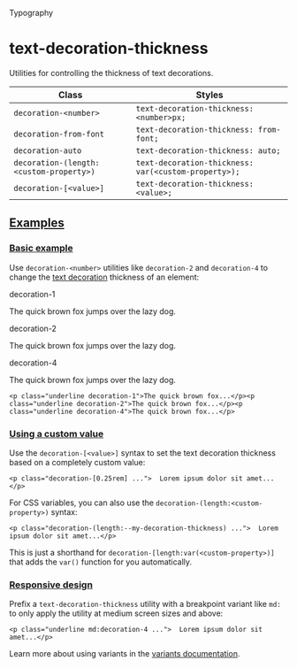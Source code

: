 Typography

# text-decoration-thickness

Utilities for controlling the thickness of text decorations.

| Class                                   | Styles                                               |
| --------------------------------------- | ---------------------------------------------------- |
| `decoration-<number>`                   | `text-decoration-thickness: <number>px;`             |
| `decoration-from-font`                  | `text-decoration-thickness: from-font;`              |
| `decoration-auto`                       | `text-decoration-thickness: auto;`                   |
| `decoration-(length:<custom-property>)` | `text-decoration-thickness: var(<custom-property>);` |
| `decoration-[<value>]`                  | `text-decoration-thickness: <value>;`                |

## [Examples](#examples)

### [Basic example](#basic-example)

Use `decoration-<number>` utilities like `decoration-2` and `decoration-4` to change the [text decoration](/docs/text-decoration-line) thickness of an element:

decoration-1

The quick brown fox jumps over the lazy dog.

decoration-2

The quick brown fox jumps over the lazy dog.

decoration-4

The quick brown fox jumps over the lazy dog.

```
<p class="underline decoration-1">The quick brown fox...</p><p class="underline decoration-2">The quick brown fox...</p><p class="underline decoration-4">The quick brown fox...</p>
```

### [Using a custom value](#using-a-custom-value)

Use the `decoration-[<value>]` syntax to set the text decoration thickness based on a completely custom value:

```
<p class="decoration-[0.25rem] ...">  Lorem ipsum dolor sit amet...</p>
```

For CSS variables, you can also use the `decoration-(length:<custom-property>)` syntax:

```
<p class="decoration-(length:--my-decoration-thickness) ...">  Lorem ipsum dolor sit amet...</p>
```

This is just a shorthand for `decoration-[length:var(<custom-property>)]` that adds the `var()` function for you automatically.

### [Responsive design](#responsive-design)

Prefix a `text-decoration-thickness` utility with a breakpoint variant like `md:` to only apply the utility at medium screen sizes and above:

```
<p class="underline md:decoration-4 ...">  Lorem ipsum dolor sit amet...</p>
```

Learn more about using variants in the [variants documentation](/docs/hover-focus-and-other-states).
